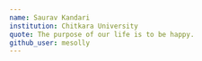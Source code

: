 ```yaml
---
name: Saurav Kandari
institution: Chitkara University
quote: The purpose of our life is to be happy.
github_user: mesolly
---
```

